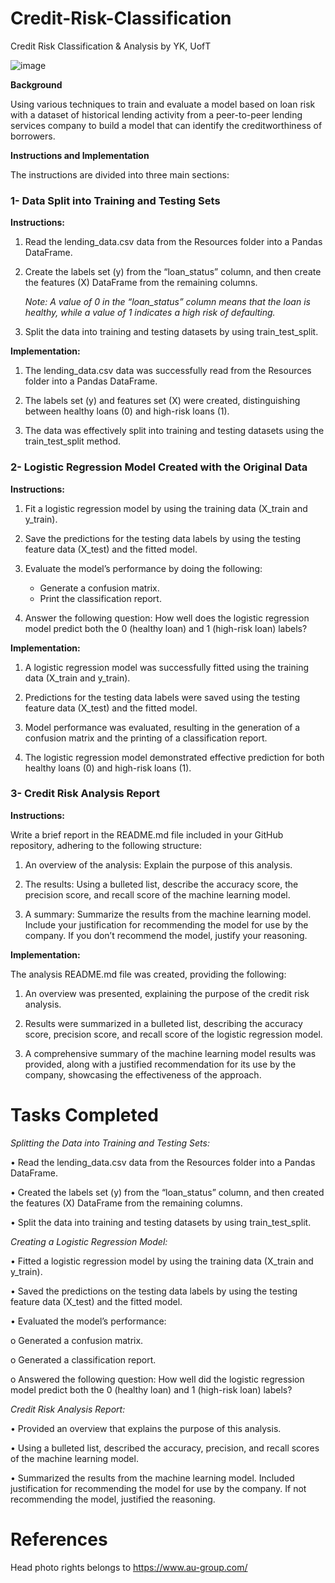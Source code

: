# Credit-Risk-Classification

Credit Risk Classification & Analysis by YK, UofT

![image](https://github.com/YargKlnc/credit-risk-classification/assets/142269763/b5c1216e-3aba-4ad6-a568-9e3a766ba089)


**Background**

Using various techniques to train and evaluate a model based on loan risk with a dataset of historical lending activity from a peer-to-peer lending services company to build a model that can identify the creditworthiness of borrowers.


**Instructions and Implementation**

The instructions are divided into three main sections:

### 1- Data Split into Training and Testing Sets

**Instructions:**

1. Read the lending_data.csv data from the Resources folder into a Pandas DataFrame.
   
2. Create the labels set (y) from the “loan_status” column, and then create the features (X) DataFrame from the remaining columns.
   
   *Note: A value of 0 in the “loan_status” column means that the loan is healthy, while a value of 1 indicates a high risk of defaulting.*

3. Split the data into training and testing datasets by using train_test_split.

**Implementation:**

1. The lending_data.csv data was successfully read from the Resources folder into a Pandas DataFrame.

2. The labels set (y) and features set (X) were created, distinguishing between healthy loans (0) and high-risk loans (1).

3. The data was effectively split into training and testing datasets using the train_test_split method.


### 2- Logistic Regression Model Created with the Original Data

**Instructions:**

1. Fit a logistic regression model by using the training data (X_train and y_train).

2. Save the predictions for the testing data labels by using the testing feature data (X_test) and the fitted model.

3. Evaluate the model’s performance by doing the following:

   - Generate a confusion matrix.
   - Print the classification report.

4. Answer the following question: How well does the logistic regression model predict both the 0 (healthy loan) and 1 (high-risk loan) labels?

**Implementation:**

1. A logistic regression model was successfully fitted using the training data (X_train and y_train).

2. Predictions for the testing data labels were saved using the testing feature data (X_test) and the fitted model.

3. Model performance was evaluated, resulting in the generation of a confusion matrix and the printing of a classification report.

4. The logistic regression model demonstrated effective prediction for both healthy loans (0) and high-risk loans (1).


### 3- Credit Risk Analysis Report

**Instructions:**

Write a brief report in the README.md file included in your GitHub repository, adhering to the following structure:

1. An overview of the analysis: Explain the purpose of this analysis.

2. The results: Using a bulleted list, describe the accuracy score, the precision score, and recall score of the machine learning model.

3. A summary: Summarize the results from the machine learning model. Include your justification for recommending the model for use by the company. If you don’t recommend the model, justify your reasoning.

**Implementation:**

The analysis README.md file was created, providing the following:

1. An overview was presented, explaining the purpose of the credit risk analysis.

2. Results were summarized in a bulleted list, describing the accuracy score, precision score, and recall score of the logistic regression model.

3. A comprehensive summary of the machine learning model results was provided, along with a justified recommendation for its use by the company, showcasing the effectiveness of the approach.


# Tasks Completed

*Splitting the Data into Training and Testing Sets:*

• Read the lending_data.csv data from the Resources folder into a Pandas DataFrame.

• Created the labels set (y) from the “loan_status” column, and then created the features (X) DataFrame from the remaining columns.

• Split the data into training and testing datasets by using train_test_split.


*Creating a Logistic Regression Model:*

• Fitted a logistic regression model by using the training data (X_train and y_train).

• Saved the predictions on the testing data labels by using the testing feature data (X_test) and the fitted model.

• Evaluated the model’s performance:

o Generated a confusion matrix.

o Generated a classification report.

o Answered the following question: How well did the logistic regression model predict both the 0 (healthy loan) and 1 (high-risk loan) labels?


*Credit Risk Analysis Report:*

• Provided an overview that explains the purpose of this analysis.

• Using a bulleted list, described the accuracy, precision, and recall scores of the machine learning model.

• Summarized the results from the machine learning model. Included justification for recommending the model for use by the company. If not recommending the model, justified the reasoning.


# References

Head photo rights belongs to https://www.au-group.com/



